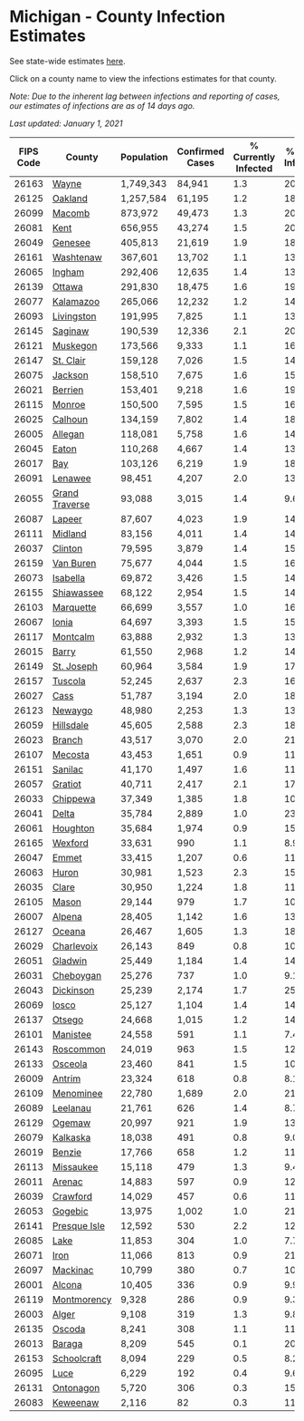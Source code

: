 # Michigan - County Infection Estimates

See state-wide estimates [here](/infections/us-mi).

Click on a county name to view the infections estimates for that county.

*Note: Due to the inherent lag between infections and reporting of cases, our estimates of infections are as of 14 days ago.*

*Last updated: January 1, 2021*

|   FIPS Code |                           County |   Population |   Confirmed Cases |   % Currently Infected |   % Total Infected |
|-------------|----------------------------------|--------------|-------------------|------------------------|--------------------|
|       26163 |                   [Wayne](wayne) |    1,749,343 |            84,941 |                    1.3 |               20.5 |
|       26125 |               [Oakland](oakland) |    1,257,584 |            61,195 |                    1.2 |               18.5 |
|       26099 |                 [Macomb](macomb) |      873,972 |            49,473 |                    1.3 |               20.5 |
|       26081 |                     [Kent](kent) |      656,955 |            43,274 |                    1.5 |               20.6 |
|       26049 |               [Genesee](genesee) |      405,813 |            21,619 |                    1.9 |               18.1 |
|       26161 |           [Washtenaw](washtenaw) |      367,601 |            13,702 |                    1.1 |               13.0 |
|       26065 |                 [Ingham](ingham) |      292,406 |            12,635 |                    1.4 |               13.5 |
|       26139 |                 [Ottawa](ottawa) |      291,830 |            18,475 |                    1.6 |               19.2 |
|       26077 |           [Kalamazoo](kalamazoo) |      265,066 |            12,232 |                    1.2 |               14.3 |
|       26093 |         [Livingston](livingston) |      191,995 |             7,825 |                    1.1 |               13.3 |
|       26145 |               [Saginaw](saginaw) |      190,539 |            12,336 |                    2.1 |               20.8 |
|       26121 |             [Muskegon](muskegon) |      173,566 |             9,333 |                    1.1 |               16.9 |
|       26147 |           [St. Clair](st.-clair) |      159,128 |             7,026 |                    1.5 |               14.3 |
|       26075 |               [Jackson](jackson) |      158,510 |             7,675 |                    1.6 |               15.4 |
|       26021 |               [Berrien](berrien) |      153,401 |             9,218 |                    1.6 |               19.3 |
|       26115 |                 [Monroe](monroe) |      150,500 |             7,595 |                    1.5 |               16.2 |
|       26025 |               [Calhoun](calhoun) |      134,159 |             7,802 |                    1.4 |               18.0 |
|       26005 |               [Allegan](allegan) |      118,081 |             5,758 |                    1.6 |               14.8 |
|       26045 |                   [Eaton](eaton) |      110,268 |             4,667 |                    1.4 |               13.1 |
|       26017 |                       [Bay](bay) |      103,126 |             6,219 |                    1.9 |               18.6 |
|       26091 |               [Lenawee](lenawee) |       98,451 |             4,207 |                    2.0 |               13.1 |
|       26055 | [Grand Traverse](grand-traverse) |       93,088 |             3,015 |                    1.4 |                9.6 |
|       26087 |                 [Lapeer](lapeer) |       87,607 |             4,023 |                    1.9 |               14.7 |
|       26111 |               [Midland](midland) |       83,156 |             4,011 |                    1.4 |               14.7 |
|       26037 |               [Clinton](clinton) |       79,595 |             3,879 |                    1.4 |               15.1 |
|       26159 |           [Van Buren](van-buren) |       75,677 |             4,044 |                    1.5 |               16.3 |
|       26073 |             [Isabella](isabella) |       69,872 |             3,426 |                    1.5 |               14.8 |
|       26155 |         [Shiawassee](shiawassee) |       68,122 |             2,954 |                    1.5 |               14.0 |
|       26103 |           [Marquette](marquette) |       66,699 |             3,557 |                    1.0 |               16.0 |
|       26067 |                   [Ionia](ionia) |       64,697 |             3,393 |                    1.5 |               15.9 |
|       26117 |             [Montcalm](montcalm) |       63,888 |             2,932 |                    1.3 |               13.9 |
|       26015 |                   [Barry](barry) |       61,550 |             2,968 |                    1.2 |               14.5 |
|       26149 |         [St. Joseph](st.-joseph) |       60,964 |             3,584 |                    1.9 |               17.6 |
|       26157 |               [Tuscola](tuscola) |       52,245 |             2,637 |                    2.3 |               16.0 |
|       26027 |                     [Cass](cass) |       51,787 |             3,194 |                    2.0 |               18.2 |
|       26123 |               [Newaygo](newaygo) |       48,980 |             2,253 |                    1.3 |               13.8 |
|       26059 |           [Hillsdale](hillsdale) |       45,605 |             2,588 |                    2.3 |               18.2 |
|       26023 |                 [Branch](branch) |       43,517 |             3,070 |                    2.0 |               21.5 |
|       26107 |               [Mecosta](mecosta) |       43,453 |             1,651 |                    0.9 |               11.3 |
|       26151 |               [Sanilac](sanilac) |       41,170 |             1,497 |                    1.6 |               11.2 |
|       26057 |               [Gratiot](gratiot) |       40,711 |             2,417 |                    2.1 |               17.6 |
|       26033 |             [Chippewa](chippewa) |       37,349 |             1,385 |                    1.8 |               10.6 |
|       26041 |                   [Delta](delta) |       35,784 |             2,889 |                    1.0 |               23.7 |
|       26061 |             [Houghton](houghton) |       35,684 |             1,974 |                    0.9 |               15.9 |
|       26165 |               [Wexford](wexford) |       33,631 |               990 |                    1.1 |                8.9 |
|       26047 |                   [Emmet](emmet) |       33,415 |             1,207 |                    0.6 |               11.3 |
|       26063 |                   [Huron](huron) |       30,981 |             1,523 |                    2.3 |               15.0 |
|       26035 |                   [Clare](clare) |       30,950 |             1,224 |                    1.8 |               11.7 |
|       26105 |                   [Mason](mason) |       29,144 |               979 |                    1.7 |               10.1 |
|       26007 |                 [Alpena](alpena) |       28,405 |             1,142 |                    1.6 |               13.0 |
|       26127 |                 [Oceana](oceana) |       26,467 |             1,605 |                    1.3 |               18.4 |
|       26029 |         [Charlevoix](charlevoix) |       26,143 |               849 |                    0.8 |               10.1 |
|       26051 |               [Gladwin](gladwin) |       25,449 |             1,184 |                    1.4 |               14.0 |
|       26031 |           [Cheboygan](cheboygan) |       25,276 |               737 |                    1.0 |                9.1 |
|       26043 |           [Dickinson](dickinson) |       25,239 |             2,174 |                    1.7 |               25.3 |
|       26069 |                   [Iosco](iosco) |       25,127 |             1,104 |                    1.4 |               14.0 |
|       26137 |                 [Otsego](otsego) |       24,668 |             1,015 |                    1.2 |               14.6 |
|       26101 |             [Manistee](manistee) |       24,558 |               591 |                    1.1 |                7.4 |
|       26143 |           [Roscommon](roscommon) |       24,019 |               963 |                    1.5 |               12.2 |
|       26133 |               [Osceola](osceola) |       23,460 |               841 |                    1.5 |               10.8 |
|       26009 |                 [Antrim](antrim) |       23,324 |               618 |                    0.8 |                8.1 |
|       26109 |           [Menominee](menominee) |       22,780 |             1,689 |                    2.0 |               21.3 |
|       26089 |             [Leelanau](leelanau) |       21,761 |               626 |                    1.4 |                8.7 |
|       26129 |                 [Ogemaw](ogemaw) |       20,997 |               921 |                    1.9 |               13.3 |
|       26079 |             [Kalkaska](kalkaska) |       18,038 |               491 |                    0.8 |                9.0 |
|       26019 |                 [Benzie](benzie) |       17,766 |               658 |                    1.2 |               11.0 |
|       26113 |           [Missaukee](missaukee) |       15,118 |               479 |                    1.3 |                9.4 |
|       26011 |                 [Arenac](arenac) |       14,883 |               597 |                    0.9 |               12.7 |
|       26039 |             [Crawford](crawford) |       14,029 |               457 |                    0.6 |               11.4 |
|       26053 |               [Gogebic](gogebic) |       13,975 |             1,002 |                    1.0 |               21.3 |
|       26141 |     [Presque Isle](presque-isle) |       12,592 |               530 |                    2.2 |               12.6 |
|       26085 |                     [Lake](lake) |       11,853 |               304 |                    1.0 |                7.7 |
|       26071 |                     [Iron](iron) |       11,066 |               813 |                    0.9 |               21.1 |
|       26097 |             [Mackinac](mackinac) |       10,799 |               380 |                    0.7 |               10.5 |
|       26001 |                 [Alcona](alcona) |       10,405 |               336 |                    0.9 |                9.9 |
|       26119 |       [Montmorency](montmorency) |        9,328 |               286 |                    0.9 |                9.3 |
|       26003 |                   [Alger](alger) |        9,108 |               319 |                    1.3 |                9.8 |
|       26135 |                 [Oscoda](oscoda) |        8,241 |               308 |                    1.1 |               11.3 |
|       26013 |                 [Baraga](baraga) |        8,209 |               545 |                    0.1 |               20.0 |
|       26153 |       [Schoolcraft](schoolcraft) |        8,094 |               229 |                    0.5 |                8.2 |
|       26095 |                     [Luce](luce) |        6,229 |               192 |                    0.4 |                9.6 |
|       26131 |           [Ontonagon](ontonagon) |        5,720 |               306 |                    0.3 |               15.8 |
|       26083 |             [Keweenaw](keweenaw) |        2,116 |                82 |                    0.3 |               11.9 |